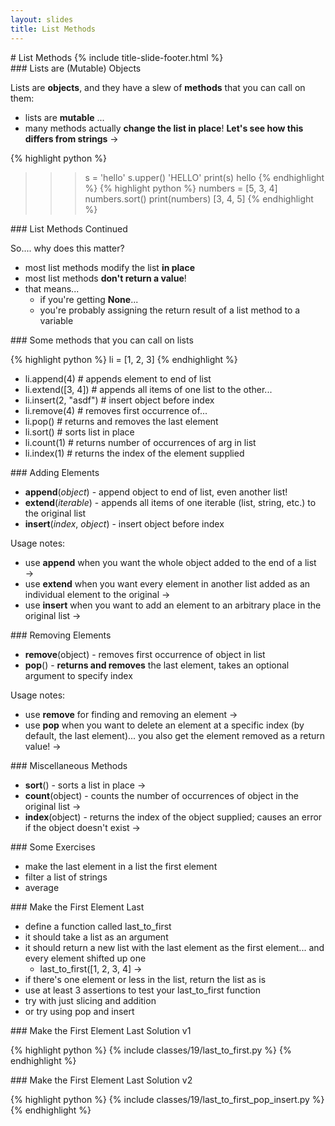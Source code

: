 ```yaml
---
layout: slides
title: List Methods 
---
```

<section markdown="block" class="title-slide">
#  List Methods
{% include title-slide-footer.html %}
</section>

<section markdown="block">
###  Lists are (Mutable) Objects 

Lists are __objects__, and they have a slew of __methods__ that you can call on them: 

* lists are __mutable__ ... 
* many methods actually __change the list in place__!  __Let's see how this differs from strings__ &rarr;

{% highlight python %}
>>> s = 'hello'
>>> s.upper()
'HELLO'
>>> print(s)
hello
{% endhighlight %}
{% highlight python %}
>>> numbers = [5, 3, 4]
>>> numbers.sort()
>>> print(numbers)
[3, 4, 5]
{% endhighlight %}
</section>

<section markdown="block">
###  List Methods Continued

So.... why does this matter?

* most list methods modify the list __in place__
* most list methods __don't return a value__!
* that means... 
	* if you're getting __None__... 
	* you're probably assigning the return result of a list method to a variable

</section>



<section markdown="block">
###  Some methods that you can call on lists

{% highlight python %}
li = [1, 2, 3]
{% endhighlight %}

* li.append(4) # appends element to end of list
* li.extend([3, 4]) # appends all items of one list to the other...
* li.insert(2, "asdf") # insert object before index
* li.remove(4) # removes first occurrence of...
* li.pop() # returns and removes the last element
* li.sort() # sorts list in place
* li.count(1) # returns number of occurrences of arg in list
* li.index(1) # returns the index of the element supplied
</section>

<section markdown="block">
###  Adding Elements

* __append__(_object_) - append object to end of list, even another list! 
* __extend__(_iterable_) - appends all items of one iterable (list, string, etc.) to the original list
* __insert__(_index_, _object_) - insert object before index

Usage notes: 

* use __append__ when you want the whole object added to the end of a list &rarr;
* use __extend__ when you want every element in another list added as an individual element to the original &rarr;
* use __insert__ when you want to add an element to an arbitrary place in the original list &rarr;
</section>

<section markdown="block">
###  Removing Elements

* __remove__(object) - removes first occurrence of object in list
* __pop__() - __returns and removes__ the last element, takes an optional argument to specify index

Usage notes:

* use __remove__  for finding and removing an element &rarr;
* use __pop__ when you want to delete an element at a specific index (by default, the last element)... you also get the element removed as a return value! &rarr;
</section>

<section markdown="block">
###  Miscellaneous Methods

* __sort__() - sorts a list in place &rarr;
* __count__(object) - counts the number of occurrences of object in the original list &rarr;
* __index__(object) - returns the index of the object supplied; causes an error if the object doesn't exist &rarr;

</section>

<section markdown="block">
###  Some Exercises

* make the last element in a list the first element
* filter a list of strings
* average
</section>

<section markdown="block">
###  Make the First Element Last

* define a function called last_to_first
* it should take a list as an argument
* it should return a new list with the last element as the first element... and every element shifted up one 
	* last_to_first([1, 2, 3, 4] &rarr;
* if there's one element or less in the list, return the list as is
* use at least 3 assertions to test your last_to_first function
* try with just slicing and addition
* or try using pop and insert
</section>

<section markdown="block">
###  Make the First Element Last Solution v1

{% highlight python %}
{% include classes/19/last_to_first.py %}
{% endhighlight  %}
</section>

<section markdown="block">
###  Make the First Element Last Solution v2

{% highlight python %}
{% include classes/19/last_to_first_pop_insert.py %}
{% endhighlight  %}
</section>



<!--

<section markdown="block">
##  [Lists, Strings, and Random ](lists_strings_random.html)
</section>

-->
